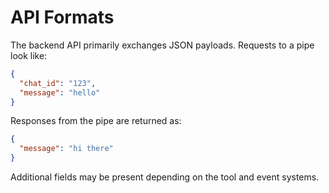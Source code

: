 # API Formats

The backend API primarily exchanges JSON payloads. Requests to a pipe look like:

```json
{
  "chat_id": "123",
  "message": "hello"
}
```

Responses from the pipe are returned as:

```json
{
  "message": "hi there"
}
```

Additional fields may be present depending on the tool and event systems.
